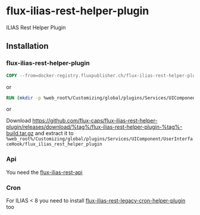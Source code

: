 # flux-ilias-rest-helper-plugin

ILIAS Rest Helper Plugin

## Installation

### flux-ilias-rest-helper-plugin

```dockerfile
COPY --from=docker-registry.fluxpublisher.ch/flux-ilias-rest-helper-plugin:%tag% /flux-ilias-rest-helper-plugin %web_root%/Customizing/global/plugins/Services/UIComponent/UserInterfaceHook/flux_ilias_rest_helper_plugin
```

or

```dockerfile
RUN (mkdir -p %web_root%/Customizing/global/plugins/Services/UIComponent/UserInterfaceHook/flux_ilias_rest_helper_plugin && cd %web_root%/Customizing/global/plugins/Services/UIComponent/UserInterfaceHook/flux_ilias_rest_helper_plugin && wget -O - https://github.com/flux-caps/flux-ilias-rest-helper-plugin/releases/download/%tag%/flux-ilias-rest-helper-plugin-%tag%-build.tar.gz | tar -xz --strip-components=1)
```

or

Download https://github.com/flux-caps/flux-ilias-rest-helper-plugin/releases/download/%tag%/flux-ilias-rest-helper-plugin-%tag%-build.tar.gz and extract it to `%web_root%/Customizing/global/plugins/Services/UIComponent/UserInterfaceHook/flux_ilias_rest_helper_plugin`

### Api

You need the [flux-ilias-rest-api](https://github.com/flux-caps/flux-ilias-rest-api)

### Cron

For ILIAS < 8 you need to install [flux-ilias-rest-legacy-cron-helper-plugin](https://github.com/flux-caps/flux-ilias-rest-legacy-cron-helper-plugin) too
